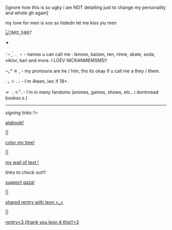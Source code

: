 [ignore how this is so ugky i am NOT detailing just to change my personality and whole gh again]

my love for men is sos so hidedn let me kiss yiu men 

![IMG_5887](https://github.com/user-attachments/assets/f7782e2a-104a-414d-ba2d-557232401f43)



✦

𓏲⋆ ִֶָ ๋𓂃 ⋆ - names u can call me : lennox, kaizen, ren, rinne, skate, soda, viktor, karl and more. I LOEV NICKANMEMSMS!!

⋆｡° ✮ , - my pronouns are he / him, tho its okay if u call me a they / them.

. ݁₊ ⊹ . ݁˖ - I'm 4teen, iwc if 18+. 

➢ ﹔୭ ˚. - i'm in many fandoms (animes, games, shows, etc.. i dontnread bookss.s.)


----





*signing links !>*:

 [atabook!](https://callmeyourangel.atabook.org/)
 
|| 

[color my tree!](https://colormytree.me/2024/01JEB5ERZQF90G9505BHQZKS9S)

||

[my wall of text !](https://walloftext.co/gay-men-at-your-area)

*links to check out!!\:*

[support gaza!](https://rentry.co/hearts4gaza)

||

[shared rentry with leon >_<](https://rentry.co/sharedbetweengays)

||

[rentry<3 (thank you leon 4 this!!<3 <old>](https://rentry.co/kai-angel)
